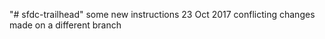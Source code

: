 "# sfdc-trailhead" 
some new instructions 23 Oct 2017
conflicting changes made on a different branch